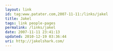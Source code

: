 ```yaml
---
layout: link
id: tag:www.patater.com,2007-11-11:/links/jakel
title: Jakel
tags: link people-pages
permalink: /links/jakel
date: 2007-11-11 23:41:13
updated: 2010-12-19 03:36:44
uri: http://jakelshark.com/
---
```

